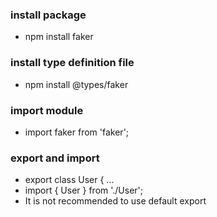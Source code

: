 ### install package
  - npm install faker

### install type definition file
  - npm install @types/faker

### import module
  - import faker from 'faker';

### export and import
  - export class User { ...
  - import { User } from './User';
  - It is not recommended to use default export